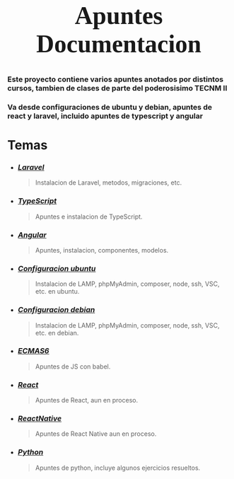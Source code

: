 # <center style="font-family: Times News Roman"> <h1>Apuntes Documentacion</h1> </center>

### Este proyecto contiene varios apuntes anotados por distintos cursos, tambien de clases de parte del poderosisimo TECNM II

### Va desde configuraciones de ubuntu y debian, apuntes de react y laravel, incluido apuntes de typescript y angular

# Temas 

- ### ***[Laravel](ApuntesLaravel/laravel.md)*** 
  > Instalacion de Laravel, metodos, migraciones, etc.
- ### ***[TypeScript](apuntesFront/apuntes_typescript.md)***
  > Apuntes e instalacion de TypeScript.
- ### ***[Angular](apuntesFront/desarrollo_frontend.md)***
  > Apuntes, instalacion, componentes, modelos.
- ### ***[Configuracion ubuntu](ApuntesLinux/ubuntu_config/desarrollador.md)***
  > Instalacion de LAMP, phpMyAdmin, composer, node, ssh, VSC, etc. en ubuntu.
- ### ***[Configuracion debian](ApuntesLinux/debian_config/desarrollador.md)***
  > Instalacion de LAMP, phpMyAdmin, composer, node, ssh, VSC, etc. en debian.
- ### ***[ECMAS6](ApuntesPLF/ECMAS6.md)***
  > Apuntes de JS con babel.
  <!-- apuntesReact/apuntesR.md -->
- ### ***[React]()***
  > Apuntes de React, aun en proceso.
- ### ***[ReactNative]()***
  > Apuntes de React Native aun en proceso.
- ### ***[Python](Python/)***
  > Apuntes de python, incluye algunos ejercicios resueltos.
